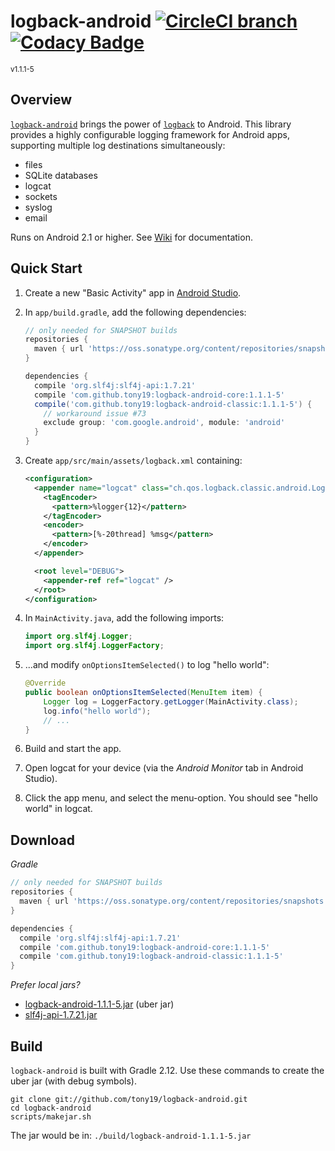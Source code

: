 # logback-android [![CircleCI branch](https://img.shields.io/circleci/project/tony19/logback-android/master.svg)](https://circleci.com/gh/tony19/logback-android) [![Codacy Badge](https://api.codacy.com/project/badge/grade/c1d818d1911440e3b6d685c20a425856)](https://www.codacy.com/app/tony19/logback-android)
<sup>v1.1.1-5</sup>

Overview
--------
[`logback-android`][2] brings the power of [`logback`][1] to Android. This library provides a highly configurable logging framework for Android apps, supporting multiple log destinations simultaneously:

 * files
 * SQLite databases
 * logcat
 * sockets
 * syslog
 * email

Runs on Android 2.1 or higher. See [Wiki][6] for documentation.

Quick Start
-----------
1. Create a new "Basic Activity" app in [Android Studio][5].
2. In `app/build.gradle`, add the following dependencies:

    ```groovy
    // only needed for SNAPSHOT builds
    repositories {
      maven { url 'https://oss.sonatype.org/content/repositories/snapshots' }
    }

    dependencies {
      compile 'org.slf4j:slf4j-api:1.7.21'
      compile 'com.github.tony19:logback-android-core:1.1.1-5'
      compile('com.github.tony19:logback-android-classic:1.1.1-5') {
        // workaround issue #73
        exclude group: 'com.google.android', module: 'android'
      }
    }
    ```

3. Create `app/src/main/assets/logback.xml` containing:

    ```xml
    <configuration>
      <appender name="logcat" class="ch.qos.logback.classic.android.LogcatAppender">
        <tagEncoder>
          <pattern>%logger{12}</pattern>
        </tagEncoder>
        <encoder>
          <pattern>[%-20thread] %msg</pattern>
        </encoder>
      </appender>

      <root level="DEBUG">
        <appender-ref ref="logcat" />
      </root>
    </configuration>
    ```

4. In `MainActivity.java`, add the following imports:

    ```java
    import org.slf4j.Logger;
    import org.slf4j.LoggerFactory;
    ```

5. ...and modify `onOptionsItemSelected()` to log "hello world":

    ```java
    @Override
    public boolean onOptionsItemSelected(MenuItem item) {
        Logger log = LoggerFactory.getLogger(MainActivity.class);
        log.info("hello world");
        // ...
    }
    ```

6. Build and start the app.
7. Open logcat for your device (via the _Android Monitor_ tab in Android Studio).
8. Click the app menu, and select the menu-option. You should see "hello world" in logcat.


Download
--------
_Gradle_

```groovy
// only needed for SNAPSHOT builds
repositories {
  maven { url 'https://oss.sonatype.org/content/repositories/snapshots' }
}

dependencies {
  compile 'org.slf4j:slf4j-api:1.7.21'
  compile 'com.github.tony19:logback-android-core:1.1.1-5'
  compile 'com.github.tony19:logback-android-classic:1.1.1-5'
}
```

_Prefer local jars?_

 * [logback-android-1.1.1-5.jar][3] (uber jar)
 * [slf4j-api-1.7.21.jar][4]


Build
-----
`logback-android` is built with Gradle 2.12. Use these commands to create the uber jar (with debug symbols).

    git clone git://github.com/tony19/logback-android.git
    cd logback-android
    scripts/makejar.sh

The jar would be in: `./build/logback-android-1.1.1-5.jar`

 [1]: http://logback.qos.ch
 [2]: http://tony19.github.com/logback-android
 [3]: https://bitbucket.org/tony19/logback-android-jar/downloads/logback-android-1.1.1-5.jar
 [4]: http://search.maven.org/remotecontent?filepath=org/slf4j/slf4j-api/1.7.21/slf4j-api-1.7.21.jar
 [5]: http://developer.android.com/sdk/index.html
 [6]: https://github.com/tony19/logback-android/wiki
